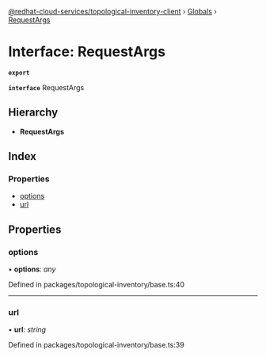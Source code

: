 [@redhat-cloud-services/topological-inventory-client](../README.md) › [Globals](../globals.md) › [RequestArgs](requestargs.md)

# Interface: RequestArgs

**`export`** 

**`interface`** RequestArgs

## Hierarchy

* **RequestArgs**

## Index

### Properties

* [options](requestargs.md#options)
* [url](requestargs.md#url)

## Properties

###  options

• **options**: *any*

Defined in packages/topological-inventory/base.ts:40

___

###  url

• **url**: *string*

Defined in packages/topological-inventory/base.ts:39
